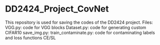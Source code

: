 # DD2424_Project_CovNet
This repository is used for saving the codes of the DD2424 project.
Files:
  VGG.py: code for VGG blocks
  Dataset.py: code for generating custom CIFAR10
  save_img.py:
  train_contaminate.py: code for contaminating labels and loss functions CE/SL
